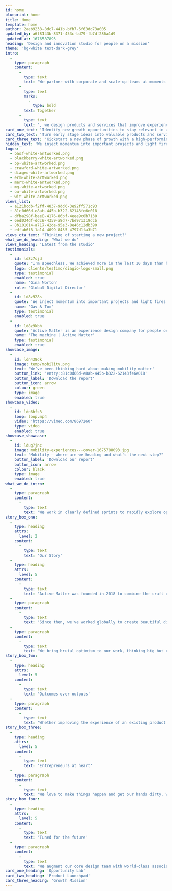 ```yaml
---
id: home
blueprint: home
title: Home
template: home
author: 2aeb9238-8dc7-441b-bfb7-6f63dd73a005
updated_by: a6f8143b-8371-453c-bd79-fb7df286a1d9
updated_at: 1676587893
heading: 'Design and innovation studio for people on a mission'
theme: 'bg-white text-dark-grey'
intro:
  -
    type: paragraph
    content:
      -
        type: text
        text: 'We partner with corporate and scale-up teams at moments of reinvention and growth. '
      -
        type: text
        marks:
          -
            type: bold
        text: Together
      -
        type: text
        text: ', we design products and services that improve experiences, open new markets, and redefine categories.'
card_one_text: 'Identify new growth opportunities to stay relevant in a rapidly changing market'
card_two_text: 'Turn early stage ideas into valuable products and services that customers love'
card_three_text: 'Kickstart a new phase of growth with a high-performing team on demand'
hidden_text: 'We inject momentum into important projects and light fires in the bellies of the people and teams we work with.'
logos:
  - basf-white-artworked.png
  - blackberry-white-artworked.png
  - bp-white-artworked.png
  - crawford-white-artworked.png
  - diageo-white-artworked.png
  - erm-white-artworked.png
  - merc-white-artworked.png
  - mg-white-artworked.png
  - ou-white-artworked.png
  - wit-white-artworked.png
views_list:
  - a121bcdb-f2ff-4837-9dd6-3e92ff571c93
  - 81c0d66d-e8ab-445b-b322-62143fe6e018
  - dfba298f-bee8-4176-86bf-4eee9c0b7130
  - 6ed034df-ddc9-4359-a8d7-7be971319dcb
  - 8b101014-a717-42de-95e3-8e46c12db390
  - edfab6f8-1a14-4099-8435-4797d1fa3b71
views_cta_text: 'Thinking of starting a new project?'
what_we_do_heading: 'What we do'
views_heading: 'Latest from the studio'
testimonials:
  -
    id: ld8z7sjd
    quote: "I'm speechless. We achieved more in the last 10 days than have in the last 6-months"
    logo: clients/testimo/diagio-logo-small.png
    type: testimonial
    enabled: true
    name: 'Gina Norton'
    role: 'Global Digital Director'
  -
    id: ld8z928s
    quote: 'We inject momentum into important projects and light fires in the bellies of the people and teams we work with.'
    name: 'Gav & Tom'
    type: testimonial
    enabled: true
  -
    id: ld8z9kbh
    quote: 'Active Matter is an experience design company for people on a mission'
    name: 'The machine | Active Matter'
    type: testimonial
    enabled: true
showcase_image:
  -
    id: ldn438dk
    image: temp/mobility.png
    text: 'We’ve been thinking hard about making mobility matter'
    button_link: 'entry::81c0d66d-e8ab-445b-b322-62143fe6e018'
    button_label: 'Download the report'
    button_icon: arrow
    colour: green
    type: image
    enabled: true
showcase_video:
  -
    id: ldn6hfs3
    loop: loop.mp4
    video: 'https://vimeo.com/8697260'
    type: video
    enabled: true
showcase_showcase:
  -
    id: ldug7jnc
    image: mobility-experiences---cover-1675788093.jpg
    text: "Mobility – where are we heading and what's the next step?"
    button_label: 'Download our report'
    button_icon: arrow
    colour: black
    type: image
    enabled: true
what_we_do_intro:
  -
    type: paragraph
    content:
      -
        type: text
        text: 'We work in clearly defined sprints to rapidly explore opportunities, create new concepts and grow existing offerings. Our services have been developed to support leaders in three core areas.'
story_box_one:
  -
    type: heading
    attrs:
      level: 2
    content:
      -
        type: text
        text: 'Our Story'
  -
    type: heading
    attrs:
      level: 5
    content:
      -
        type: text
        text: 'Active Matter was founded in 2018 to combine the craft of a design studio with the commerciality of a consultancy to tackle increasingly complex business challenges.'
  -
    type: paragraph
    content:
      -
        type: text
        text: "Since then, we've worked globally to create beautiful digital experiences, develop world-class products, and launch new ventures for companies ranging from Fortune 100 corporations to freshly minted startups."
  -
    type: paragraph
    content:
      -
        type: text
        text: "We bring brutal optimism to our work, thinking big but remaining tethered to reality and moving at pace to create what's next."
story_box_two:
  -
    type: heading
    attrs:
      level: 5
    content:
      -
        type: text
        text: 'Outcomes over outputs'
  -
    type: paragraph
    content:
      -
        type: text
        text: 'Whether improving the experience of an existing product or launching a brand new venture, we set commercial targets for our work and measure our design outputs against them.'
story_box_three:
  -
    type: heading
    attrs:
      level: 5
    content:
      -
        type: text
        text: 'Entrepreneurs at heart'
  -
    type: paragraph
    content:
      -
        type: text
        text: 'We love to make things happen and get our hands dirty. We treat our client’s business like our own and are willing to co-invest in projects for a shared upside in the future. We are also professionals who know how to go from ideas to results.'
story_box_four:
  -
    type: heading
    attrs:
      level: 5
    content:
      -
        type: text
        text: 'Tuned for the future'
  -
    type: paragraph
    content:
      -
        type: text
        text: 'We augment our core design team with world-class associates and specialist partners, so our clients always get the A-team so they can go further, faster.'
card_one_heading: 'Opportunity Lab'
card_two_heading: 'Product Launchpad'
card_three_heading: 'Growth Mission'
---
```

